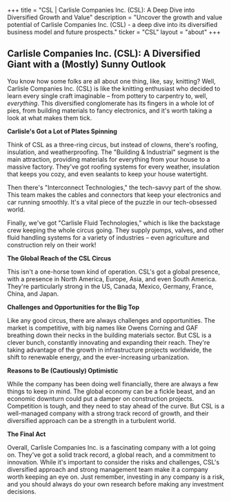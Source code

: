 +++
title = "CSL |  Carlisle Companies Inc. (CSL): A Deep Dive into Diversified Growth and Value"
description = "Uncover the growth and value potential of Carlisle Companies Inc. (CSL) - a deep dive into its diversified business model and future prospects."
ticker = "CSL"
layout = "about"
+++

        


## Carlisle Companies Inc. (CSL):  A Diversified Giant with a (Mostly) Sunny Outlook

You know how some folks are all about one thing, like, say, knitting?  Well, Carlisle Companies Inc. (CSL) is like the knitting enthusiast who decided to learn every single craft imaginable – from pottery to carpentry to, well, *everything*.  This diversified conglomerate has its fingers in a whole lot of pies, from building materials to fancy electronics, and it's worth taking a look at what makes them tick. 

**Carlisle's Got a Lot of Plates Spinning**

Think of CSL as a three-ring circus, but instead of clowns, there's roofing, insulation, and weatherproofing.  The "Building & Industrial" segment is the main attraction, providing materials for everything from your house to a massive factory.  They've got roofing systems for every weather, insulation that keeps you cozy, and even sealants to keep your house watertight. 

Then there's "Interconnect Technologies," the tech-savvy part of the show. This team makes the cables and connectors that keep your electronics and car running smoothly. It's a vital piece of the puzzle in our tech-obsessed world. 

Finally, we've got "Carlisle Fluid Technologies," which is like the backstage crew keeping the whole circus going.  They supply pumps, valves, and other fluid handling systems for a variety of industries – even agriculture and construction rely on their work!

**The Global Reach of the CSL Circus**

This isn't a one-horse town kind of operation. CSL's got a global presence, with a presence in North America, Europe, Asia, and even South America. They're particularly strong in the US, Canada, Mexico, Germany, France, China, and Japan.  

**Challenges and Opportunities for the Big Top**

Like any good circus, there are always challenges and opportunities.  The market is competitive, with big names like Owens Corning and GAF breathing down their necks in the building materials sector. But CSL is a clever bunch, constantly innovating and expanding their reach.  They're taking advantage of the growth in infrastructure projects worldwide, the shift to renewable energy, and the ever-increasing urbanization. 

**Reasons to Be (Cautiously) Optimistic**

While the company has been doing well financially, there are always a few things to keep in mind.  The global economy can be a fickle beast, and an economic downturn could put a damper on construction projects.  Competition is tough, and they need to stay ahead of the curve.  But CSL is a well-managed company with a strong track record of growth, and their diversified approach can be a strength in a turbulent world.

**The Final Act**

Overall, Carlisle Companies Inc. is a fascinating company with a lot going on.  They've got a solid track record, a global reach, and a commitment to innovation. While it's important to consider the risks and challenges, CSL's diversified approach and strong management team make it a company worth keeping an eye on.  Just remember, investing in any company is a risk, and you should always do your own research before making any investment decisions.  

        